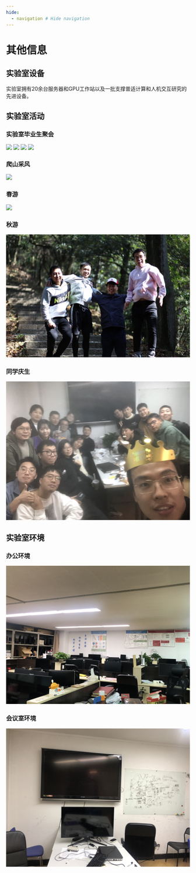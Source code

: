 ```yaml
---
hide:
  - navigation # Hide navigation
---
```


# 其他信息

## 实验室设备
实验室拥有20余台服务器和GPU工作站以及一批支撑普适计算和人机交互研究的先进设备。

## 实验室活动

### 实验室毕业生聚会
<img src="../images/20241115151613.jpg" style="zoom:100%;" />

<img src="../images/20241115151624.jpg" style="zoom:100%;" />

<img src="../images/20241115151630.jpg" style="zoom:100%;" />

<img src="../images/20241115151634.jpg" style="zoom:100%;" />


### 爬山采风
<img src="../images/20241024174021.jpg" style="zoom:100%;" />

### 春游
<img src="../images/IMG_0859.JPG" style="zoom:100%;" />

### 秋游
<img src="../images/IMG_8344.JPG" style="zoom:100%;" />

### 同学庆生
<img src="../images/IMG_8345.JPG" style="zoom:100%;" />

## 实验室环境
### 办公环境
<img src="../images/IMG_8355.HEIC.JPG" style="zoom:100%;" /> 

### 会议室环境
<img src="../images/IMG_8349.HEIC.JPG" style="zoom:100%;" /> 